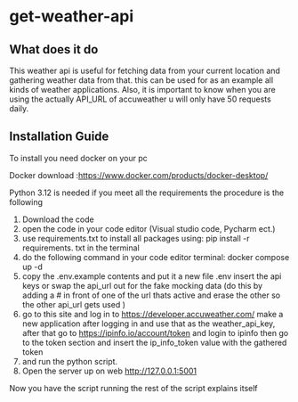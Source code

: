 # get-weather-api

## What does it do

This weather api is useful for fetching data from your current location and gathering weather data from that.
this can be used for as an example all kinds of weather applications.
Also, it is important to know when you are using the actually API_URL  of accuweather u will only have 50 requests daily.



## Installation Guide

To install you need docker on your pc

Docker download :https://www.docker.com/products/docker-desktop/

Python 3.12 is needed
if you meet all the requirements the procedure is the following

1. Download the code
2. open the code in your code editor (Visual studio code, Pycharm ect.)
3. use requirements.txt to install all packages using: pip install -r requirements. txt in the terminal
4. do the following command in your code editor terminal: docker compose up -d
5. copy the .env.example contents and put it a new file .env insert the api keys or swap the api_url out for the fake mocking data (do this by adding a # in front of one of the url thats active and erase the other so the other api_url gets used )
6. go to this site and log in to https://developer.accuweather.com/ make a new application after logging in and use that as the weather_api_key, after that go to https://ipinfo.io/account/token and login to ipinfo then go to the token section and insert the ip_info_token value with the gathered token
7. and run the python script.
8. Open the server up on web http://127.0.0.1:5001

Now you have the script running the rest of the script explains itself

